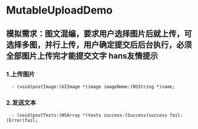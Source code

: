 MutableUploadDemo
=================

模拟需求：图文混编，要求用户选择图片后就上传，可选择多图，并行上传，用户确定提交后后台执行，必须全部图片上传完才能提交文字
hans友情提示
-------
###   1.上传图片
      - (void)postImage:(UIImage *)image imageName:(NSString *)name;
###   2.发送文本
      - (void)postTexts:(NSArray *)texts success:(Success)success fail:(Error)fail;
